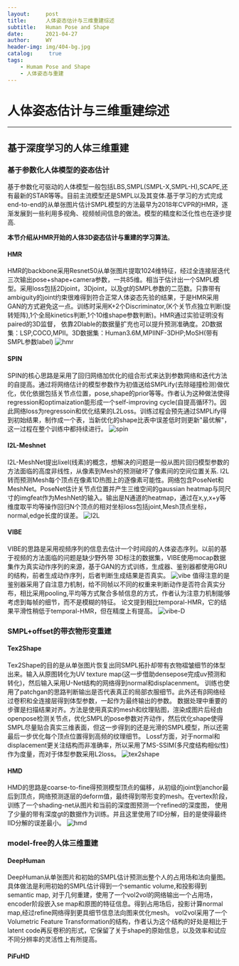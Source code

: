 ```yaml
---
layout:     post
title:      人体姿态估计与三维重建综述
subtitle:   Human Pose and Shape
date:       2021-04-27
author:     WY
header-img: img/404-bg.jpg
catalog: 	 true
tags:
    - Humam Pose and Shape
    - 人体姿态与重建
---
```


# 人体姿态估计与三维重建综述
_______
## 基于深度学习的人体三维重建

### 基于参数化人体模型的姿态估计

基于参数化可驱动的人体模型一般包括LBS,SMPL(SMPL-X,SMPL-H),SCAPE,还有最新的STAR等等。目前主流模型还是SMPL以及其变体.基于学习的方式完成end-to-end的从单张图片估计SMPL模型的方法最早为2018年CVPR的HMR，逐渐发展到一些利用多视角、视频帧间信息的做法。模型的精度和泛化性也在逐步提高.

**本节介绍从HMR开始的人体3D姿态估计与重建的学习算法**。

#### HMR
HMR的backbone采用Resnet50从单张图片提取1024维特征，经过全连接层迭代三次输出pose+shape+camera参数，一共85维。相当于估计出一个SMPL模型。采用loss包括2Djoint，3Djoint，以及gt的SMPL参数的二范数。只靠带有ambiguity的joint约束很难得到符合正常人体姿态先验的结果，于是HMR采用GAN的方式避免这一点。训练时采用K+2个Discriminator,(K个关节点独立判断(旋转矩阵),1个全局kinetics判断,1个10维shape参数判断)。HMR通过实验证明没有paired的3D监督， 依靠2Dlable的数据量扩充也可以提升预测准确度。2D数据集：LSP,COCO,MPII。3D数据集：Human3.6M,MPIINF-3DHP;MoSH(带有SMPL参数label)
![hmr](/img/humanshapesum/hmr.png)
#### SPIN
SPIN的核心思路是采用了回归网络加优化的组合形式来达到参数网络和迭代方法的自提高。通过将网络估计的模型参数作为初值送给SMPLify(去除碰撞检测)做优化，优化依据包括关节点位置，pose,shape的prior等等。作者认为这种做法使得regression和optimaization能形成一个self-improving cycle(自提高循环?)。因此网络loss为regressoin和优化结果的L2Loss。训练过程会预先通过SMPLify得到初始结果，制作成一个表，当新优化的shape比表中误差低时则更新"最优解"，这一过程在整个训练中都持续进行。
![spin](/img/humanshapesum/spin.png)
#### I2L-Meshnet
I2L-MeshNet提出lixel(线素)的概念，想解决的问题是一般从图片回归模型参数的方法面临的高度非线性，从像素到Mesh的预测破坏了像素间的空间位置关系.  I2L转而预测Mesh每个顶点在像素1D热图上的逐像素可能性。网络包含PoseNet和MeshNet。PoseNet估计关节点位置并产生三维空间的gaussian heatmap与同尺寸的imgfeat作为MeshNet的输入。输出是N通道的heatmap，通过在x,y,x+y等维度取平均等操作回归N个顶点的相对坐标loss包括joint,Mesh顶点坐标，normal,edge长度的误差。
![I2L](/img/humanshapesum/I2L.png)
#### VIBE
VIBE的思路是采用视频序列的信息去估计一个时间段的人体姿态序列。以前的基于视频的方法面临的问题是缺少野外带
3D标注的数据集，VIBE使用mocap数据集作为真实动作序列的来源，基于GAN的方式训练，生成器、鉴别器都使用GRU的结构，前者生成动作序列，后者判断生成结果是否真实。
![vibe](/img/humanshapesum/VIBE.png)
值得注意的是鉴别器采用了自注意力机制，给不同帧以不同的权重来判断动作是否符合真实分布，相比采用pooling,平均等方式聚合多帧信息的方式，作者认为注意力机制能够考虑到每帧的细节，而不是模糊的特征。
论文提到相比temporal-HMR，它的结果平滑性稍低于temporal-HMR，但在精度上有提高。
![vibe-D](/img/humanshapesum/VIBE-D.png)
### SMPL+offset的带衣物形变重建
#### Tex2Shape
Tex2Shape的目的是从单张图片恢复出同SMPL拓扑却带有衣物褶皱细节的体型出来。输入从原图转化为UV texture map(这一步借助densepose完成uv预测和转化)，然后输入采用U-Net结构的网络得到normal和displacenment。
训练也使用了patchgan的思路判断输出是否代表真正的局部衣服细节。此外还有β网络经过卷积和全连接层得到体型参数，一起作为最终输出的参数。
数据处理中重要的步骤是扫描结果对齐。方法是使用真实的mesh和纹理贴图，渲染成图片后经由openpose检测关节点，优化SMPL的pose参数对齐动作，然后优化shape使得SMPL尽量贴合真实三维表面，但这一步得到的还是光滑的SMPL模型，所以还需最后一步优化每个顶点位置得到高频的纹理细节。
Lossf方面，对于normal和displacement更关注结构而非准确率，所以采用了MS-SSIM(多尺度结构相似性)作为度量，而对于体型参数采用L2loss。
![tex2shape](/img/humanshapesum/tex2shape.png)
#### HMD
HMD的思路是coarse-to-fine得预测模型顶点的偏移，从初级的joint到anchor最后到顶点，网络预测逐层的deform值，最终得到带形变的mesh。在vertex阶段，训练了一个shading-net从图片和当前的深度图预测一个refined的深度图，
使用了少量的带有深度gt的数据作为训练。并且这里使用了IID分解，目的是使得最终IID分解的误差最小。
![hmd](/img/humanshapesum/HMD.png)

### model-free的人体三维重建
#### DeepHuman
DeepHuman从单张图片和初始的SMPL估计预测出整个人的占用场和法向量图。具体做法是利用初始的SMPL估计得到一个semantic volume,和投影得到semantic map,
对于几何重建，使用了一个vol2vol的网络输出一个占用场，encoder阶段嵌入se map和原图的特征信息。得到占用场后，投影计算normal map,经过refine网络得到更具细节信息法向图来优化mesh。
vol2vol采用了一个Volumetric Feature Transformation的结构，作者认为这个结构的好处是相比于latent code再反卷积的形式，它保留了关于shape的原始信息，以及效率和试应不同分辨率的灵活性上有所提高。
#### PiFuHD







